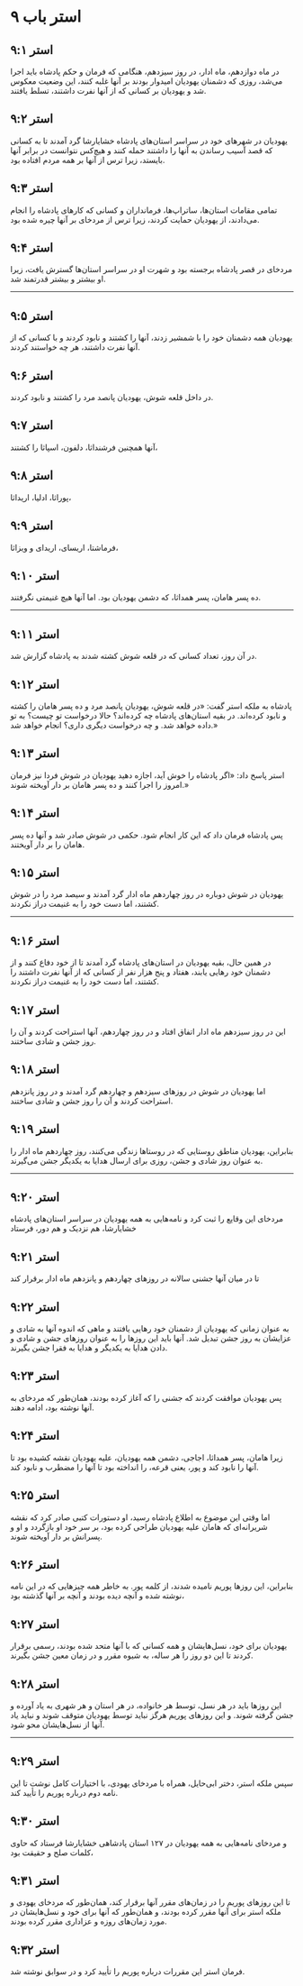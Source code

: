 # استر باب ۹

## استر ۹:۱

در ماه دوازدهم، ماه ادار، در روز سیزدهم، هنگامی که فرمان و حکم پادشاه باید اجرا می‌شد، روزی که دشمنان یهودیان امیدوار بودند بر آنها غلبه کنند، این وضعیت معکوس شد و یهودیان بر کسانی که از آنها نفرت داشتند، تسلط یافتند.

## استر ۹:۲

یهودیان در شهرهای خود در سراسر استان‌های پادشاه خشایارشا گرد آمدند تا به کسانی که قصد آسیب رساندن به آنها را داشتند حمله کنند و هیچ‌کس نتوانست در برابر آنها بایستد، زیرا ترس از آنها بر همه مردم افتاده بود.

## استر ۹:۳

تمامی مقامات استان‌ها، ساتراپ‌ها، فرمانداران و کسانی که کارهای پادشاه را انجام می‌دادند، از یهودیان حمایت کردند، زیرا ترس از مردخای بر آنها چیره شده بود.

## استر ۹:۴

مردخای در قصر پادشاه برجسته بود و شهرت او در سراسر استان‌ها گسترش یافت، زیرا او بیشتر و بیشتر قدرتمند شد.

---

## استر ۹:۵

یهودیان همه دشمنان خود را با شمشیر زدند، آنها را کشتند و نابود کردند و با کسانی که از آنها نفرت داشتند، هر چه خواستند کردند.

## استر ۹:۶

در داخل قلعه شوش، یهودیان پانصد مرد را کشتند و نابود کردند.

## استر ۹:۷

آنها همچنین فرشنداثا، دلفون، اسپاثا را کشتند،

## استر ۹:۸

پوراثا، ادلیا، اریداثا،

## استر ۹:۹

فرماشتا، اریسای، اریدای و ویزاثا،

## استر ۹:۱۰

ده پسر هامان، پسر همداثا، که دشمن یهودیان بود. اما آنها هیچ غنیمتی نگرفتند.

---

## استر ۹:۱۱

در آن روز، تعداد کسانی که در قلعه شوش کشته شدند به پادشاه گزارش شد.

## استر ۹:۱۲

پادشاه به ملکه استر گفت: «در قلعه شوش، یهودیان پانصد مرد و ده پسر هامان را کشته و نابود کرده‌اند. در بقیه استان‌های پادشاه چه کرده‌اند؟ حالا درخواست تو چیست؟ به تو داده خواهد شد. و چه درخواست دیگری داری؟ انجام خواهد شد.»

## استر ۹:۱۳

استر پاسخ داد: «اگر پادشاه را خوش آید، اجازه دهید یهودیان در شوش فردا نیز فرمان امروز را اجرا کنند و ده پسر هامان بر دار آویخته شوند.»

## استر ۹:۱۴

پس پادشاه فرمان داد که این کار انجام شود. حکمی در شوش صادر شد و آنها ده پسر هامان را بر دار آویختند.

## استر ۹:۱۵

یهودیان در شوش دوباره در روز چهاردهم ماه ادار گرد آمدند و سیصد مرد را در شوش کشتند، اما دست خود را به غنیمت دراز نکردند.

---

## استر ۹:۱۶

در همین حال، بقیه یهودیان در استان‌های پادشاه گرد آمدند تا از خود دفاع کنند و از دشمنان خود رهایی یابند، هفتاد و پنج هزار نفر از کسانی که از آنها نفرت داشتند را کشتند، اما دست خود را به غنیمت دراز نکردند.

## استر ۹:۱۷

این در روز سیزدهم ماه ادار اتفاق افتاد و در روز چهاردهم، آنها استراحت کردند و آن را روز جشن و شادی ساختند.

## استر ۹:۱۸

اما یهودیان در شوش در روزهای سیزدهم و چهاردهم گرد آمدند و در روز پانزدهم استراحت کردند و آن را روز جشن و شادی ساختند.

## استر ۹:۱۹

بنابراین، یهودیان مناطق روستایی که در روستاها زندگی می‌کنند، روز چهاردهم ماه ادار را به عنوان روز شادی و جشن، روزی برای ارسال هدایا به یکدیگر جشن می‌گیرند.

---

## استر ۹:۲۰

مردخای این وقایع را ثبت کرد و نامه‌هایی به همه یهودیان در سراسر استان‌های پادشاه خشایارشا، هم نزدیک و هم دور، فرستاد

## استر ۹:۲۱

تا در میان آنها جشنی سالانه در روزهای چهاردهم و پانزدهم ماه ادار برقرار کند

## استر ۹:۲۲

به عنوان زمانی که یهودیان از دشمنان خود رهایی یافتند و ماهی که اندوه آنها به شادی و عزایشان به روز جشن تبدیل شد. آنها باید این روزها را به عنوان روزهای جشن و شادی و دادن هدایا به یکدیگر و هدایا به فقرا جشن بگیرند.

## استر ۹:۲۳

پس یهودیان موافقت کردند که جشنی را که آغاز کرده بودند، همان‌طور که مردخای به آنها نوشته بود، ادامه دهند.

## استر ۹:۲۴

زیرا هامان، پسر همداثا، اجاجی، دشمن همه یهودیان، علیه یهودیان نقشه کشیده بود تا آنها را نابود کند و پور، یعنی قرعه، را انداخته بود تا آنها را مضطرب و نابود کند.

## استر ۹:۲۵

اما وقتی این موضوع به اطلاع پادشاه رسید، او دستورات کتبی صادر کرد که نقشه شریرانه‌ای که هامان علیه یهودیان طراحی کرده بود، بر سر خود او بازگردد و او و پسرانش بر دار آویخته شوند.

## استر ۹:۲۶

بنابراین، این روزها پوریم نامیده شدند، از کلمه پور. به خاطر همه چیزهایی که در این نامه نوشته شده و آنچه دیده بودند و آنچه بر آنها گذشته بود،

## استر ۹:۲۷

یهودیان برای خود، نسل‌هایشان و همه کسانی که با آنها متحد شده بودند، رسمی برقرار کردند تا این دو روز را هر ساله، به شیوه مقرر و در زمان معین جشن بگیرند.

## استر ۹:۲۸

این روزها باید در هر نسل، توسط هر خانواده، در هر استان و هر شهری به یاد آورده و جشن گرفته شوند. و این روزهای پوریم هرگز نباید توسط یهودیان متوقف شوند و نباید یاد آنها از نسل‌هایشان محو شود.

---

## استر ۹:۲۹

سپس ملکه استر، دختر ابی‌حایل، همراه با مردخای یهودی، با اختیارات کامل نوشت تا این نامه دوم درباره پوریم را تأیید کند.

## استر ۹:۳۰

و مردخای نامه‌هایی به همه یهودیان در ۱۲۷ استان پادشاهی خشایارشا فرستاد که حاوی کلمات صلح و حقیقت بود،

## استر ۹:۳۱

تا این روزهای پوریم را در زمان‌های مقرر آنها برقرار کند، همان‌طور که مردخای یهودی و ملکه استر برای آنها مقرر کرده بودند، و همان‌طور که آنها برای خود و نسل‌هایشان در مورد زمان‌های روزه و عزاداری مقرر کرده بودند.

## استر ۹:۳۲

فرمان استر این مقررات درباره پوریم را تأیید کرد و در سوابق نوشته شد.
